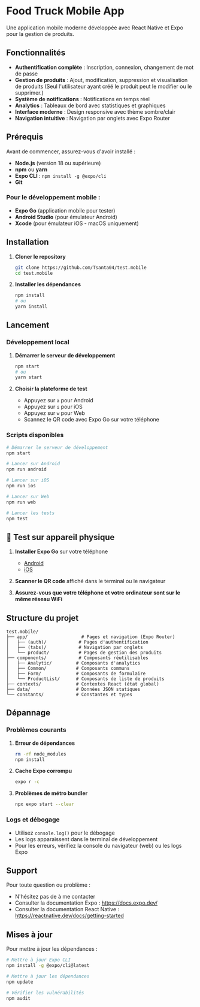 # Food Truck Mobile App

Une application mobile moderne développée avec React Native et Expo pour la gestion de produits.

## Fonctionnalités

- **Authentification complète** : Inscription, connexion, changement de mot de passe
- **Gestion de produits** : Ajout, modification, suppression et visualisation de produits (Seul l'utilisateur ayant créé le produit peut le modifier ou le supprimer.)
- **Système de notifications** : Notifications en temps réel
- **Analytics** : Tableaux de bord avec statistiques et graphiques
- **Interface moderne** : Design responsive avec thème sombre/clair
- **Navigation intuitive** : Navigation par onglets avec Expo Router

## Prérequis

Avant de commencer, assurez-vous d'avoir installé :

- **Node.js** (version 18 ou supérieure)
- **npm** ou **yarn**
- **Expo CLI** : `npm install -g @expo/cli`
- **Git**

### Pour le développement mobile :
- **Expo Go** (application mobile pour tester)
- **Android Studio** (pour émulateur Android)
- **Xcode** (pour émulateur iOS - macOS uniquement)

## Installation

1. **Cloner le repository**
   ```bash
   git clone https://github.com/Tsanta04/test.mobile
   cd test.mobile
   ```

2. **Installer les dépendances**
   ```bash
   npm install
   # ou
   yarn install
   ```

## Lancement

### Développement local

1. **Démarrer le serveur de développement**
   ```bash
   npm start
   # ou
   yarn start
   ```

2. **Choisir la plateforme de test**
   - Appuyez sur `a` pour Android
   - Appuyez sur `i` pour iOS
   - Appuyez sur `w` pour Web
   - Scannez le QR code avec Expo Go sur votre téléphone

### Scripts disponibles

```bash
# Démarrer le serveur de développement
npm start

# Lancer sur Android
npm run android

# Lancer sur iOS
npm run ios

# Lancer sur Web
npm run web

# Lancer les tests
npm test
```

## 📱 Test sur appareil physique

1. **Installer Expo Go** sur votre téléphone
   - [Android](https://play.google.com/store/apps/details?id=host.exp.exponent)
   - [iOS](https://apps.apple.com/app/expo-go/id982107779)

2. **Scanner le QR code** affiché dans le terminal ou le navigateur

3. **Assurez-vous que votre téléphone et votre ordinateur sont sur le même réseau WiFi**

## Structure du projet

```
test.mobile/
├── app/                    # Pages et navigation (Expo Router)
│   ├── (auth)/            # Pages d'authentification
│   ├── (tabs)/            # Navigation par onglets
│   └── product/           # Pages de gestion des produits
├── components/            # Composants réutilisables
│   ├── Analytic/         # Composants d'analytics
│   ├── Common/           # Composants communs
│   ├── Form/             # Composants de formulaire
│   └── ProductList/      # Composants de liste de produits
├── contexts/             # Contextes React (état global)
├── data/                 # Données JSON statiques
└── constants/            # Constantes et types
```


## Dépannage

### Problèmes courants

1. **Erreur de dépendances**
   ```bash
   rm -rf node_modules
   npm install
   ```

2. **Cache Expo corrompu**
   ```bash
   expo r -c
   ```

3. **Problèmes de métro bundler**
   ```bash
   npx expo start --clear
   ```

### Logs et débogage

- Utilisez `console.log()` pour le débogage
- Les logs apparaissent dans le terminal de développement
- Pour les erreurs, vérifiez la console du navigateur (web) ou les logs Expo


## Support

Pour toute question ou problème :
- N'hésitez pas de à me contacter
- Consulter la documentation Expo : https://docs.expo.dev/
- Consulter la documentation React Native : https://reactnative.dev/docs/getting-started


##  Mises à jour

Pour mettre à jour les dépendances :

```bash
# Mettre à jour Expo CLI
npm install -g @expo/cli@latest

# Mettre à jour les dépendances
npm update

# Vérifier les vulnérabilités
npm audit
```
